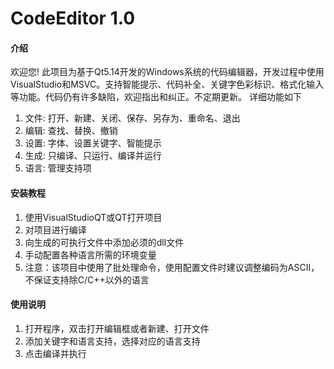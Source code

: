 # CodeEditor 1.0

#### 介绍
欢迎您!
此项目为基于Qt5.14开发的Windows系统的代码编辑器，开发过程中使用VisualStudio和MSVC。支持智能提示、代码补全、关键字色彩标识、格式化输入等功能。代码仍有许多缺陷，欢迎指出和纠正。不定期更新。
详细功能如下
1.  文件:
打开、新建、关闭、保存、另存为、重命名、退出
2.  编辑:
查找、替换、撤销
3.  设置:
字体、设置关键字、智能提示
4.  生成:
只编译、只运行、编译并运行
5.  语言:
管理支持项


#### 安装教程

1.  使用VisualStudioQT或QT打开项目
2.  对项目进行编译
3.  向生成的可执行文件中添加必须的dll文件
4.  手动配置各种语言所需的环境变量
5.  注意：该项目中使用了批处理命令，使用配置文件时建议调整编码为ASCII，不保证支持除C/C++以外的语言

#### 使用说明

1.  打开程序，双击打开编辑框或者新建、打开文件
2.  添加关键字和语言支持，选择对应的语言支持
3.  点击编译并执行
